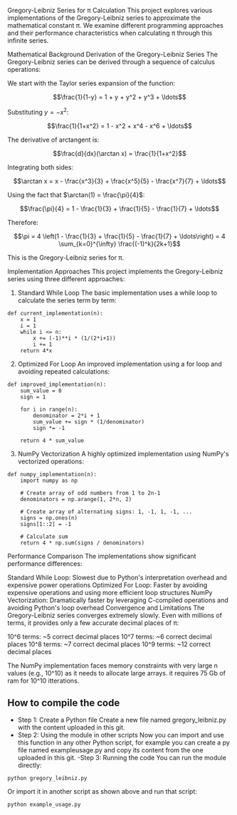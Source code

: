 Gregory-Leibniz Series for π Calculation
This project explores various implementations of the Gregory-Leibniz series to approximate the mathematical constant π. We examine different programming approaches and their performance characteristics when calculating π through this infinite series.

Mathematical Background
Derivation of the Gregory-Leibniz Series
The Gregory-Leibniz series can be derived through a sequence of calculus operations:

We start with the Taylor series expansion of the function:

$$\frac{1}{1-y} = 1 + y + y^2 + y^3 + \ldots$$

Substituting $y = -x^2$:

$$\frac{1}{1+x^2} = 1 - x^2 + x^4 - x^6 + \ldots$$

The derivative of arctangent is:

$$\frac{d}{dx}(\arctan x) = \frac{1}{1+x^2}$$

Integrating both sides:

$$\arctan x = x - \frac{x^3}{3} + \frac{x^5}{5} - \frac{x^7}{7} + \ldots$$

Using the fact that $\arctan(1) = \frac{\pi}{4}$:

$$\frac{\pi}{4} = 1 - \frac{1}{3} + \frac{1}{5} - \frac{1}{7} + \ldots$$

Therefore:

$$\pi = 4 \left(1 - \frac{1}{3} + \frac{1}{5} - \frac{1}{7} + \ldots\right) = 4 \sum_{k=0}^{\infty} \frac{(-1)^k}{2k+1}$$

This is the Gregory-Leibniz series for π.

Implementation Approaches
This project implements the Gregory-Leibniz series using three different approaches:

1. Standard While Loop
The basic implementation uses a while loop to calculate the series term by term:
```
def current_implementation(n):
    x = 1
    i = 1
    while i <= n:
        x += (-1)**i * (1/(2*i+1))
        i += 1
    return 4*x
```
2. Optimized For Loop
An improved implementation using a for loop and avoiding repeated calculations:
```
def improved_implementation(n):
    sum_value = 0
    sign = 1
    
    for i in range(n):
        denominator = 2*i + 1
        sum_value += sign * (1/denominator)
        sign *= -1
        
    return 4 * sum_value
```

3. NumPy Vectorization
A highly optimized implementation using NumPy's vectorized operations:
```
def numpy_implementation(n):
    import numpy as np
    
    # Create array of odd numbers from 1 to 2n-1
    denominators = np.arange(1, 2*n, 2)
    
    # Create array of alternating signs: 1, -1, 1, -1, ...
    signs = np.ones(n)
    signs[1::2] = -1
    
    # Calculate sum
    return 4 * np.sum(signs / denominators)
```
Performance Comparison
The implementations show significant performance differences:

Standard While Loop: Slowest due to Python's interpretation overhead and expensive power operations
Optimized For Loop: Faster by avoiding expensive operations and using more efficient loop structures
NumPy Vectorization: Dramatically faster by leveraging C-compiled operations and avoiding Python's loop overhead
Convergence and Limitations
The Gregory-Leibniz series converges extremely slowly. Even with millions of terms, it provides only a few accurate decimal places of π:


10^6 terms: ~5 correct decimal places
10^7 terms: ~6 correct decimal places
10^8 terms: ~7 correct decimal places
10^9 terms: ~12 correct decimal places

The NumPy implementation faces memory constraints with very large n values (e.g., 10^10) as it needs to allocate large arrays. it requires 75 Gb of ram for 10^10 itterations.

## How to compile the code
- Step 1: Create a Python file
Create a new file named gregory_leibniz.py with the content uploaded in this git.
- Step 2: Using the module in other scripts
Now you can import and use this function in any other Python script, for example you can create a py file named exampleusage.py and copy its content from the one uploaded in this git.
-Step 3: Running the code
You can run the module directly:
```
python gregory_leibniz.py
```
Or import it in another script as shown above and run that script:
```
python example_usage.py
```
